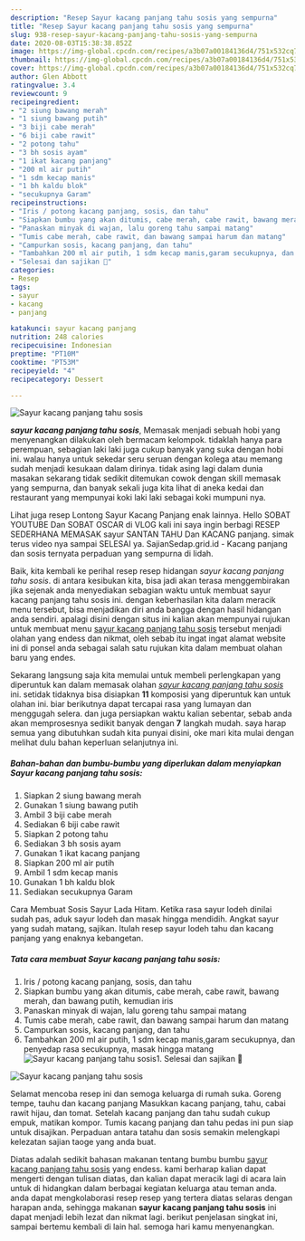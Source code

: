 ```yaml
---
description: "Resep Sayur kacang panjang tahu sosis yang sempurna"
title: "Resep Sayur kacang panjang tahu sosis yang sempurna"
slug: 938-resep-sayur-kacang-panjang-tahu-sosis-yang-sempurna
date: 2020-08-03T15:38:38.852Z
image: https://img-global.cpcdn.com/recipes/a3b07a00184136d4/751x532cq70/sayur-kacang-panjang-tahu-sosis-foto-resep-utama.jpg
thumbnail: https://img-global.cpcdn.com/recipes/a3b07a00184136d4/751x532cq70/sayur-kacang-panjang-tahu-sosis-foto-resep-utama.jpg
cover: https://img-global.cpcdn.com/recipes/a3b07a00184136d4/751x532cq70/sayur-kacang-panjang-tahu-sosis-foto-resep-utama.jpg
author: Glen Abbott
ratingvalue: 3.4
reviewcount: 9
recipeingredient:
- "2 siung bawang merah"
- "1 siung bawang putih"
- "3 biji cabe merah"
- "6 biji cabe rawit"
- "2 potong tahu"
- "3 bh sosis ayam"
- "1 ikat kacang panjang"
- "200 ml air putih"
- "1 sdm kecap manis"
- "1 bh kaldu blok"
- "secukupnya Garam"
recipeinstructions:
- "Iris / potong kacang panjang, sosis, dan tahu"
- "Siapkan bumbu yang akan ditumis, cabe merah, cabe rawit, bawang merah, dan bawang putih, kemudian iris"
- "Panaskan minyak di wajan, lalu goreng tahu sampai matang"
- "Tumis cabe merah, cabe rawit, dan bawang sampai harum dan matang"
- "Campurkan sosis, kacang panjang, dan tahu"
- "Tambahkan 200 ml air putih, 1 sdm kecap manis,garam secukupnya, dan penyedap rasa secukupnya, masak hingga matang"
- "Selesai dan sajikan 🤩"
categories:
- Resep
tags:
- sayur
- kacang
- panjang

katakunci: sayur kacang panjang 
nutrition: 248 calories
recipecuisine: Indonesian
preptime: "PT10M"
cooktime: "PT53M"
recipeyield: "4"
recipecategory: Dessert

---
```



![Sayur kacang panjang tahu sosis](https://img-global.cpcdn.com/recipes/a3b07a00184136d4/751x532cq70/sayur-kacang-panjang-tahu-sosis-foto-resep-utama.jpg)

<b><i>sayur kacang panjang tahu sosis</i></b>, Memasak menjadi sebuah hobi yang menyenangkan dilakukan oleh bermacam kelompok. tidaklah hanya para perempuan, sebagian laki laki juga cukup banyak yang suka dengan hobi ini. walau hanya untuk sekedar seru seruan dengan kolega atau memang sudah menjadi kesukaan dalam dirinya. tidak asing lagi dalam dunia masakan sekarang tidak sedikit ditemukan cowok dengan skill memasak yang sempurna, dan banyak sekali juga kita lihat di aneka kedai dan restaurant yang mempunyai koki laki laki sebagai koki mumpuni nya.

Lihat juga resep Lontong Sayur Kacang Panjang enak lainnya. Hello SOBAT YOUTUBE Dan SOBAT OSCAR di VLOG kali ini saya ingin berbagi RESEP SEDERHANA MEMASAK sayur SANTAN TAHU Dan KACANG panjang. simak terus video nya sampai SELESAI ya. SajianSedap.grid.id - Kacang panjang dan sosis ternyata perpaduan yang sempurna di lidah.

Baik, kita kembali ke perihal resep resep hidangan <i>sayur kacang panjang tahu sosis</i>. di antara kesibukan kita, bisa jadi akan terasa menggembirakan jika sejenak anda menyediakan sebagian waktu untuk membuat sayur kacang panjang tahu sosis ini. dengan keberhasilan kita dalam meracik menu tersebut, bisa menjadikan diri anda bangga dengan hasil hidangan anda sendiri. apalagi disini dengan situs ini kalian akan mempunyai rujukan untuk membuat menu <u>sayur kacang panjang tahu sosis</u> tersebut menjadi olahan yang endess dan nikmat, oleh sebab itu ingat ingat alamat website ini di ponsel anda sebagai salah satu rujukan kita dalam membuat olahan baru yang endes.


Sekarang langsung saja kita memulai untuk membeli perlengkapan yang diperuntuk kan dalam memasak olahan <u><i>sayur kacang panjang tahu sosis</i></u> ini. setidak tidaknya bisa disiapkan <b>11</b> komposisi yang diperuntuk kan untuk olahan ini. biar berikutnya dapat tercapai rasa yang lumayan dan menggugah selera. dan juga persiapkan waktu kalian sebentar, sebab anda akan memprosesnya sedikit banyak dengan <b>7</b> langkah mudah. saya harap semua yang dibutuhkan sudah kita punyai disini, oke mari kita mulai dengan melihat dulu bahan keperluan selanjutnya ini.

<!--inarticleads1-->

##### Bahan-bahan dan bumbu-bumbu yang diperlukan dalam menyiapkan Sayur kacang panjang tahu sosis:

1. Siapkan 2 siung bawang merah
1. Gunakan 1 siung bawang putih
1. Ambil 3 biji cabe merah
1. Sediakan 6 biji cabe rawit
1. Siapkan 2 potong tahu
1. Sediakan 3 bh sosis ayam
1. Gunakan 1 ikat kacang panjang
1. Siapkan 200 ml air putih
1. Ambil 1 sdm kecap manis
1. Gunakan 1 bh kaldu blok
1. Sediakan secukupnya Garam


Cara Membuat Sosis Sayur Lada Hitam. Ketika rasa sayur lodeh dinilai sudah pas, aduk sayur lodeh dan masak hingga mendidih. Angkat sayur yang sudah matang, sajikan. Itulah resep sayur lodeh tahu dan kacang panjang yang enaknya kebangetan. 

<!--inarticleads2-->

##### Tata cara membuat Sayur kacang panjang tahu sosis:

1. Iris / potong kacang panjang, sosis, dan tahu
1. Siapkan bumbu yang akan ditumis, cabe merah, cabe rawit, bawang merah, dan bawang putih, kemudian iris
1. Panaskan minyak di wajan, lalu goreng tahu sampai matang
1. Tumis cabe merah, cabe rawit, dan bawang sampai harum dan matang
1. Campurkan sosis, kacang panjang, dan tahu
1. Tambahkan 200 ml air putih, 1 sdm kecap manis,garam secukupnya, dan penyedap rasa secukupnya, masak hingga matang
<img src="//assets-global.cpcdn.com/assets/icons/button_play-2c75c40dde080a61004c1f40b05d8f140eaff45d7e9e6481dc71c63d2e7c4909.png" alt="Sayur kacang panjang tahu sosis">1. Selesai dan sajikan 🤩
<img src="//assets-global.cpcdn.com/assets/icons/button_play-2c75c40dde080a61004c1f40b05d8f140eaff45d7e9e6481dc71c63d2e7c4909.png" alt="Sayur kacang panjang tahu sosis">

Selamat mencoba resep ini dan semoga keluarga di rumah suka. Goreng tempe, tauhu dan kacang panjang Masukkan kacang panjang, tahu, cabai rawit hijau, dan tomat. Setelah kacang panjang dan tahu sudah cukup empuk, matikan kompor. Tumis kacang panjang dan tahu pedas ini pun siap untuk disajikan. Perpaduan antara tatahu dan sosis semakin melengkapi kelezatan sajian taoge yang anda buat. 

Diatas adalah sedikit bahasan makanan tentang bumbu bumbu <u>sayur kacang panjang tahu sosis</u> yang endess. kami berharap kalian dapat mengerti dengan tulisan diatas, dan kalian dapat meracik lagi di acara lain untuk di hidangkan dalam berbagai kegiatan keluarga atau teman anda. anda dapat mengkolaborasi resep resep yang tertera diatas selaras dengan harapan anda, sehingga makanan <b>sayur kacang panjang tahu sosis</b> ini dapat menjadi lebih lezat dan nikmat lagi. berikut penjelasan singkat ini, sampai bertemu kembali di lain hal. semoga hari kamu menyenangkan.
